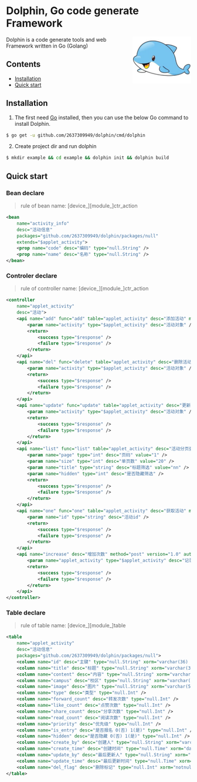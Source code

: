 # Dolphin, Go code generate Framework

<img align="right" width="159px" src="./assets/dolphin.jpeg">

Dolphin is a code generate tools and web Framework written in Go (Golang)

## Contents

- [Installation](#installation)
- [Quick start](#quick-start)

## Installation

1. The first need [Go](https://golang.org/) installed, then you can use the below Go command to install Dolphin.
```sh
$ go get -u github.com/2637309949/dolphin/cmd/dolphin
```

2. Create project dir and run dolphin

```sh
$ mkdir example && cd example && dolphin init && dolphin build
```

## Quick start

### Bean declare

> rule of bean name: [device_][module_]ctr_action

```xml
<bean
    name="activity_info"
    desc="活动信息"
    packages="github.com/2637309949/dolphin/packages/null"
    extends="$applet_activity">
    <prop name="code" desc="编码" type="null.String" />
    <prop name="name" desc="名称" type="null.String" />
</bean>
```

### Controler declare

> rule of controller name: [device_][module_]ctr_action

```xml
<controller
    name="applet_activity"
    desc="活动">
    <api name="add" func="add" table="applet_activity" desc="添加活动" method="post">
        <param name="activity" type="$applet_activity" desc="活动对象" />
        <return>
            <success type="$response" />
            <failure type="$response" />
        </return>
    </api>
    <api name="del" func="delete" table="applet_activity" desc="删除活动" method="delete">
        <param name="activity" type="$applet_activity" desc="活动对象" />
        <return>
            <success type="$response" />
            <failure type="$response" />
        </return>
    </api>
    <api name="update" func="update" table="applet_activity" desc="更新活动" method="put">
        <param name="activity" type="$applet_activity" desc="活动对象" />
        <return>
            <success type="$response" />
            <failure type="$response" />
        </return>
    </api>
    <api name="list" func="list" table="applet_activity" desc="活动分页查询" method="get">
        <param name="page" type="int" desc="页码" value="1" />
        <param name="size" type="int" desc="单页数" value="20" />
        <param name="title" type="string" desc="标题筛选" value="nn" />
        <param name="hidden" type="int" desc="是否隐藏筛选" />
        <return>
            <success type="$response" />
            <failure type="$response" />
        </return>
    </api>
    <api name="one" func="one" table="applet_activity" desc="获取活动" method="get">
        <param name="id" type="string" desc="活动id" />
        <return>
            <success type="$response" />
            <failure type="$response" />
        </return>
    </api>
    <api name="increase" desc="增加次数" method="post" version="1.0" auth="false">
        <param name="applet_activity" type="$applet_activity" desc="记录id" />
        <return>
            <success type="$response" />
            <failure type="$response" />
        </return>
    </api>
</controller>
```

### Table declare

> rule of table name: [device_][module_]table

```xml
<table
    name="applet_activity"
    desc="活动信息"
    packages="github.com/2637309949/dolphin/packages/null">
	<column name="id" desc="主键" type="null.String" xorm="varchar(36) notnull unique pk" />
	<column name="title" desc="标题" type="null.String" xorm="varchar(36)" />
	<column name="content" desc="内容" type="null.String" xorm="varchar(1500)" />
	<column name="campus" desc="校区" type="null.String" xorm="varchar(2000)" />
	<column name="image" desc="图片" type="null.String" xorm="varchar(500)" />
	<column name="type" desc="类型" type="null.Int" />
	<column name="forward_count" desc="转发次数" type="null.Int" />
	<column name="like_count" desc="点赞次数" type="null.Int" />
	<column name="share_count" desc="分享次数" type="null.Int" />
	<column name="read_count" desc="阅读次数" type="null.Int" />
	<column name="priority" desc="优先级" type="null.Int" />
	<column name="is_entry" desc="是否报名 0(否) 1(是)" type="null.Int" />
	<column name="hidden" desc="是否隐藏 0(否) 1(是)" type="null.Int" />
	<column name="create_by" desc="创建人" type="null.String" xorm="varchar(36)" />
	<column name="create_time" desc="创建时间" type="null.Time" xorm="datetime" />
	<column name="update_by" desc="最后更新人" type="null.String" xorm="varchar(36)" />
	<column name="update_time" desc="最后更新时间" type="null.Time" xorm="datetime" />
    <column name="del_flag" desc="删除标记" type="null.Int" xorm="notnull" />
</table>
```